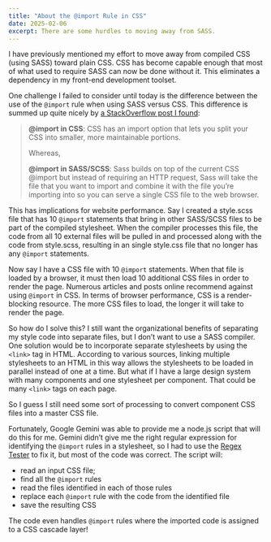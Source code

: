 ```yaml
---
title: "About the @import Rule in CSS"
date: 2025-02-06
excerpt: There are some hurdles to moving away from SASS.
---
```

<span class="dropcap">I</span> have previously mentioned my effort to move away from compiled CSS (using SASS) toward plain CSS. CSS has become capable enough that most of what used to require SASS can now be done without it. This eliminates a dependency in my front-end development toolset.

One challenge I failed to consider until today is the difference between the use of the `@import` rule when using SASS versus CSS. This difference is summed up quite nicely by [a StackOverflow post I found](https://stackoverflow.com/questions/40976874/what-is-the-difference-between-css-import-and-sass-scss-import):

> **@import in CSS**: CSS has an import option that lets you split your CSS into smaller, more maintainable portions.
>
> Whereas,
>
> **@import in SASS/SCSS**: Sass builds on top of the current CSS @import but instead of requiring an HTTP request, Sass will take the file that you want to import and combine it with the file you’re importing into so you can serve a single CSS file to the web browser.

This has implications for website performance. Say I created a style.scss file that has 10 `@import` statements that bring in other SASS/SCSS files to be part of the compiled stylesheet. When the compiler processes this file, the code from all 10 external files will be pulled in and processed along with the code from style.scss, resulting in an single style.css file that no longer has any `@import` statements.

Now say I have a CSS file with 10 `@import` statements. When that file is loaded by a browser, it must then load 10 additional CSS files in order to render the page. Numerous articles and posts online recommend against using `@import` in CSS. In terms of browser performance, CSS is a render-blocking resource. The more CSS files to load, the longer it will take to render the page.

So how do I solve this? I still want the organizational benefits of separating my style code into separate files, but I don’t want to use a SASS compiler. One solution would be to incorporate separate stylesheets by using the `<link>` tag in HTML. According to various sources, linking multiple stylesheets to an HTML in this way allows the stylesheets to be loaded in parallel instead of one at a time. But what if I have a large design system with many components and one stylesheet per component. That could be many `<link>` tags on each page.

So I guess I still need some sort of processing to convert component CSS files into a master CSS file. 

Fortunately, Google Gemini was able to provide me a node.js script that will do this for me. Gemini didn’t give me the right regular expression for identifying the `@import` rules in a stylesheet, so I had to use the [Regex Tester](https://regex101.com) to fix it, but most of the code was correct. The script will:

- read an input CSS file;
- find all the `@import` rules
- read the files identified in each of those rules
- replace each `@import` rule with the code from the identified file  
- save the resulting CSS

The code even handles `@import` rules where the imported code is assigned to a CSS cascade layer!
